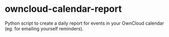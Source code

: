 owncloud-calendar-report
========================

Python script to create a daily report for events in your OwnCloud calendar (eg. for emailing yourself reminders).
